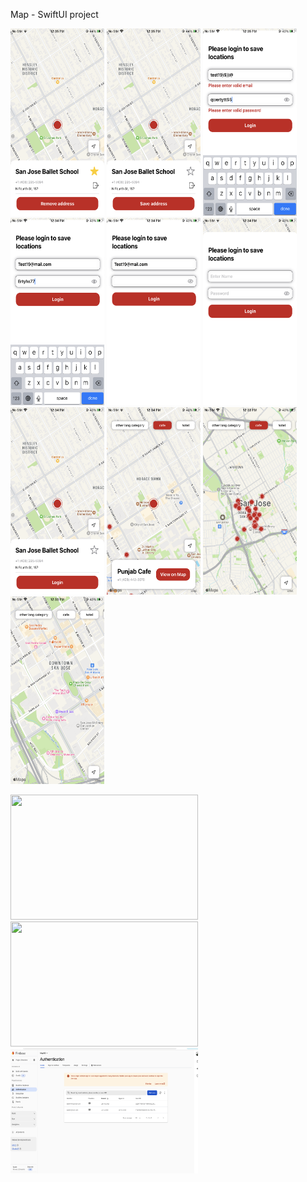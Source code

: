 Map - SwiftUI project

<img src="preview_images/image0.png" width="150" height="300"> <img src="preview_images/image1.png" width="150" height="300"> <img src="preview_images/image2.png" width="150" height="300"> <img src="preview_images/image3.png" width="150" height="300"> <img src="preview_images/image4.png" width="150" height="300">
<img src="preview_images/image5.png" width="150" height="300"> <img src="preview_images/image6.png" width="150" height="300"> <img src="preview_images/image7.png" width="150" height="300"> <img src="preview_images/image8.png" width="150" height="300"> <img src="preview_images/image9.png" width="150" height="300">

<img src="preview_images/firebase1.png" width="300" height="200"> 
<img src="preview_images/firebase2.png" width="300" height="200">
<img src="preview_images/firebase3.png" width="300" height="200">
